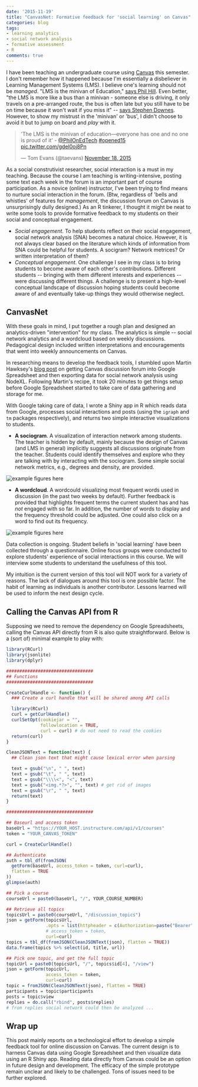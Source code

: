```yaml
---
date: '2015-11-19'
title: "CanvasNet: Formative feedback for 'social learning' on Canvas"
categories: blog
tags:
- learning analytics
- social network analysis
- formative assessment
- R
comments: true
---
```


I have been teaching an undergraduate course using [Canvas](https://canvas.instructure.com/) this semester. I don't remember how it happened because I'm essentially a disbeliever in Learning Management Systems (LMS). I believe one's learning should not be *managed*. "LMS is the minivan of Education," [says Phil Hill](http://mfeldstein.com/lms-is-the-minivan-of-education-and-other-thoughts-from-lili15/). Even better, "the LMS is more like a bus than a minivan - someone else is driving, it only travels on a pre-arranged route, the bus is often late but you still have to be on time because it won't wait if you miss it" -- [says Stephen Downes](http://www.downes.ca/post/63849). However, to show my mistrust in the 'minivan' or 'bus', I didn't choose to avoid it but to jump on board and *play* with it.

<blockquote class="twitter-tweet" lang="en"><p lang="en" dir="ltr">&#39;The LMS is the minivan of education—everyone has one and no one is proud of it&#39; - <a href="https://twitter.com/PhilOnEdTech">@PhilOnEdTech</a> <a href="https://twitter.com/hashtag/opened15?src=hash">#opened15</a> <a href="https://t.co/gdel0oj8Pn">pic.twitter.com/gdel0oj8Pn</a></p>&mdash; Tom Evans (@taevans) <a href="https://twitter.com/taevans/status/667028440046899200">November 18, 2015</a></blockquote>
<script async src="//platform.twitter.com/widgets.js" charset="utf-8"></script>

As a social construtivist researcher, social interaction is a must in my teaching. Because the course I am teaching is writing-intensive, posting some text each week in the forum is an important part of course participation. As a novice (online) instructor, I've been trying to find means to nurture social interaction in the forum. (Btw, regardless of 'bells and whistles' of features for *management*, the discussion forum on Canvas is unsurprisingly dully designed.) As an R tinkerer, I thought it might be neat to write some tools to provide formative feedback to my students on their social and conceptual engagement.

- *Social engagement*. To help students reflect on their social engagement, social network analysis (SNA) becomes a natural choice. However, it is not always clear based on the literature which kinds of information from SNA could be helpful for students. A socigram? Network metrices? Or written interpretation of them?
- *Conceptual engagement*. One challenge I see in my class is to bring students to become aware of each other's contributions. Different students -- bringing with them different interests and experiences -- were discussing different things. A challenge is to present a high-level conceptual landscape of discussion hoping students could become aware of and eventually take-up things they would otherwise neglect.

## CanvasNet

With these goals in mind, I put together a rough plan and designed an analytics-driven "intervention" for my class. The analytics is simple -- social network analytics and a wordcloud based on weekly discussions. Pedagogical design included written interpretations and encouragements that went into weekly announcements on Canvas.

In researching means to develop the feedback tools, I stumbled upon Martin Hawksey's [blog post](https://mashe.hawksey.info/2013/02/lak13-recipes-in-capturing-and-analyzing-data-using-sna-on-canvas-discussions-with-nodexl-for-when-its-not-a-snapp/) on getting Canvas discussion forum into Google Spreadsheet and then exporting data for social network analysis using NodeXL. Following Martin's recipe, it took 20 minutes to get things setup before Google Spreadsheet started to take care of data gathering and storage for me.

With Google taking care of data, I wrote a Shiny app in R which reads data from Google, processes social interactions and posts (using the `igraph` and `tm` packages respectively), and returns two simple interactive visualizations to students.

- **A sociogram**. A visualization of interaction network among students. The teacher is hidden by default, mainly because the design of Canvas (and LMS in general) implicitly suggests all discussions originate from the teacher. Students could identify themselves and explore who they are talking with by interacting with the sociogram. Some simple social network metrics, e.g., degrees and density, are provided.

![example figures here](/assets/canvasnet-sociogram.png)

- **A wordcloud**. A wordcould visualizing most frequent words used in discussion (in the past two weeks by default). Further feedback is provided that highlights frequent terms the current student has and has *not* engaged with so far. In addition, the number of words to display and the frequency threshold could be adjusted. One could also click on a word to find out its frequency.

![example figures here](/assets/canvasnet-wordcloud.png)

Data collection is ongoing. Student beliefs in 'social learning' have been collected through a questionnaire. Online focus groups were conducted to explore students' experience of social interactions in this course. We will interview some students to understand the usefulness of this tool.

My intuition is the current version of this tool will NOT work for a variety of reasons. The lack of dialogues around this tool is one possible factor. The habit of learning as individuals is another contributor. Lessons learned will be used to inform the next design cycle.

## Calling the Canvas API from R

Supposing we need to remove the dependency on Google Spreadsheets, calling the Canvas API directly from R is also quite straightforward. Below is a (sort of) minimal example to play with:

```r
library(RCurl)
library(jsonlite)
library(dplyr)

#################################
## Functions
#################################

CreateCurlHandle <- function() {
  ### Create a curl handle that will be shared among API calls

  library(RCurl)
  curl = getCurlHandle()
  curlSetOpt(cookiejar = "",
             followlocation = TRUE,
             curl = curl) # do not need to read the cookies
  return(curl)
}

CleanJSONText = function(text) {
  ## Clean json text that might cause lexical error when parsing

  text = gsub("\n", " ", text)
  text = gsub("\t", " ", text)
  text = gsub("\\\\<", "<", text)
  text = gsub("<img.*?>", "", text) # get rid of images
  text = gsub("\r", " ", text)
  return(text)
}

#################################

## Baseurl and access token
baseUrl = "https://YOUR_HOST.instructure.com/api/v1/courses"
token = "YOUR_CANVAS_TOKEN"

curl = CreateCurlHandle()

## Authenticate
auth = tbl_df(fromJSON(
  getForm(baseUrl, access_token = token, curl=curl),
  flatten = TRUE
))
glimpse(auth)

## Pick a course
courseUrl = paste0(baseUrl, "/", YOUR_COURSE_NUMBER)

## Retrieve all topics
topicsUrl = paste0(courseUrl, "/discussion_topics")
json = getForm(topicsUrl,
               .opts = list(httpheader = c(Authorization=paste("Bearer", token))),
               # access_token = token,
               curl=curl)
topics = tbl_df(fromJSON(CleanJSONText(json), flatten = TRUE))
data.frame(topics %>% select(id, title, url))

## Pick one topic, and get the full topic
topicUrl = paste0(topicsUrl, "/", topics$id[4], "/view")
json = getForm(topicUrl,
               access_token = token,
               curl=curl)
topic = fromJSON(CleanJSONText(json), flatten = TRUE)
participants = topic$participants
posts = topic$view
replies = do.call("rbind", posts$replies)
# from replies social network could then be analyzed ...
```

## Wrap up

This post mainly reports on a technological effort to develop a simple feedback tool for online discussion on Canvas. The current design is to harness Canvas data using Google Spreadsheet and then visualize data using an R Shiny app. Reading data directly from Canvas could be an option in future design and development. The efficacy of the simple prototype remain unclear and likely to be challenged. Tons of issues need to be further explored.
